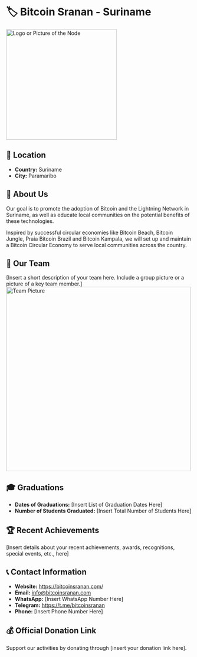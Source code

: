 
# 🏷️ Bitcoin Sranan - Suriname
<img src="https://github.com/MyFirstBitcoin/Light-Node-Directory/blob/main/logo_placeholder.png" width="300" alt="Logo or Picture of the Node"> <!-- 1 picture maximum -->

## 📍 Location
- **Country:** Suriname
- **City:** Paramaribo

## 📖 About Us
Our goal is to promote the adoption of Bitcoin and the Lightning Network in Suriname, as well as educate local communities on the potential benefits of these technologies.

Inspired by successful circular economies like Bitcoin Beach, Bitcoin Jungle, Praia Bitcoin Brazil and Bitcoin Kampala, we will set up and maintain a Bitcoin Circular Economy to serve local communities across the country. 
## 👥 Our Team
[Insert a short description of your team here. Include a group picture or a picture of a key team member.]
<img src="https://github.com/MyFirstBitcoin/Light-Node-Directory/blob/main/team_placeholder.png" width="500" alt="Team Picture"> <!-- 1 picture maximum -->

## 🎓 Graduations
- **Dates of Graduations:** [Insert List of Graduation Dates Here]
- **Number of Students Graduated:** [Insert Total Number of Students Here]

## 🏆 Recent Achievements
[Insert details about your recent achievements, awards, recognitions, special events, etc., here]

## 📞 Contact Information
- **Website:** https://bitcoinsranan.com/
- **Email:** info@bitcoinsranan.com
- **WhatsApp:** [Insert WhatsApp Number Here]
- **Telegram:** https://t.me/bitcoinsranan
- **Phone:** [Insert Phone Number Here]

## 💰 Official Donation Link
Support our activities by donating through [insert your donation link here].
